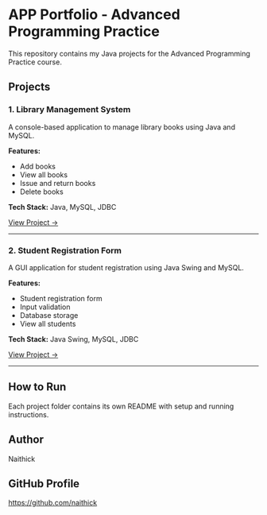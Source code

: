 # APP Portfolio - Advanced Programming Practice

This repository contains my Java projects for the Advanced Programming Practice course.

## Projects

### 1. Library Management System
A console-based application to manage library books using Java and MySQL.

**Features:**
- Add books
- View all books
- Issue and return books
- Delete books

**Tech Stack:** Java, MySQL, JDBC

[View Project →](projects/LibraryManagementSystem)

---

### 2. Student Registration Form
A GUI application for student registration using Java Swing and MySQL.

**Features:**
- Student registration form
- Input validation
- Database storage
- View all students

**Tech Stack:** Java Swing, MySQL, JDBC

[View Project →](projects/StudentRegistrationForm)

---

## How to Run

Each project folder contains its own README with setup and running instructions.

## Author
Naithick

## GitHub Profile
https://github.com/naithick
